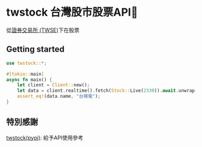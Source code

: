 # twstock 台灣股市股票API🦀

從[證券交易所 (TWSE)](https://www.twse.com.tw/zh/index.html)下在股票

## Getting started

```rust
use twstock::*;

#[tokio::main]
async fn main() {
    let client = Client::new();
    let data = client.realtime().fetch(Stock::Live(2330)).await.unwrap();
    assert_eq!(data.name, "台積電");
}
```

## 特別感謝

[twstock(pypi)](https://github.com/mlouielu/twstock?tab=readme-ov-file): 給予API使用參考